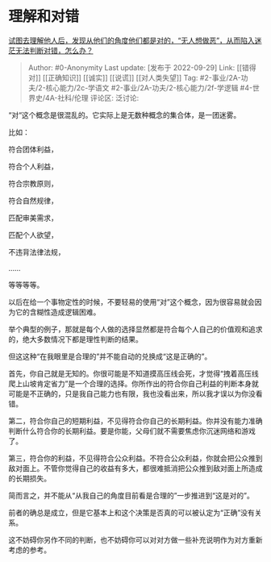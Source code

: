 # 理解和对错
[试图去理解他人后，发现从他们的角度他们都是对的，“无人想做恶”，从而陷入迷茫无法判断对错，怎么办？](https://www.zhihu.com/question/551968270/answer/2695078243)

> Author: #0-Anonymity
> Last update: [发布于 2022-09-29]
> Link: [[错得对]] [[正确知识]] [[诚实]] [[说谎]] [[对人类失望]]
> Tag: #2-事业/2A-功夫/2-核心能力/2c-学语文 #2-事业/2A-功夫/2-核心能力/2f-学逻辑 #4-世界史/4A-社科/伦理
> 评论区:
> 泛讨论:

“对“这个概念是很混乱的。它实际上是无数种概念的集合体，是一团迷雾。

比如：

符合团体利益，

符合个人利益，

符合宗教原则，

符合自然规律，

匹配审美需求，

匹配个人欲望，

不违背法律法规，

……

等等等等。

以后在给一个事物定性的时候，不要轻易的使用“对”这个概念，因为很容易就会因为它的含糊性造成逻辑困难。

举个典型的例子，那就是每个人做的选择显然都是符合每个人自己的价值观和追求的，绝大多数情况下都是理性判断的结果。

但这这种“在我眼里是合理的”并不能自动的兑换成“这是正确的”。

首先，你自己就是无知的。你很可能是不知道摸高压线会死，才觉得“拽着高压线爬上山坡肯定省力”是一个合理的选择。你所作出的符合你自己利益的判断本身就可能是不正确的，只是我自己能力也有限，我也没看出来，所以我才误以为你没看错。

第二，符合你自己的短期利益，不见得符合你自己的长期利益。你并没有能力准确判断什么符合你的长期利益。要是你能，父母们就不需要焦虑你沉迷网络和游戏了。

第三，符合你的利益，不见得符合公众利益。不符合公众利益，你就会把公众推到敌对面上。不管你觉得自己的收益有多大，都很难抵消把公众推到敌对面上所造成的长期损失。

简而言之，并不能从“从我自己的角度目前看是合理的”一步推进到“这是对的”。

前者的确总是成立，但是它基本上和这个决策是否真的可以被认定为“正确”没有关系。

这不妨碍你另作不同的判断，也不妨碍你可以对对方做一些补充说明作为对方重新考虑的参考。
